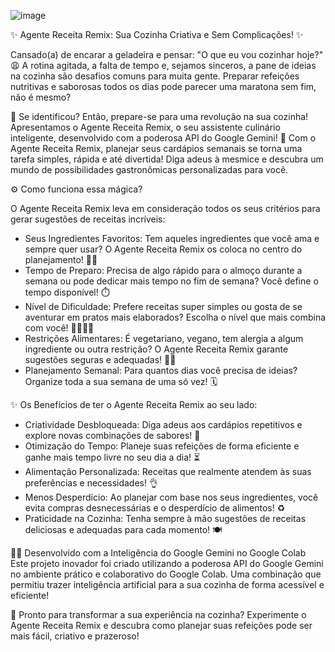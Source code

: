 ![image](https://github.com/user-attachments/assets/c3ce6608-49d7-4735-8793-8030ce8c4522)

  ✨ Agente Receita Remix: Sua Cozinha Criativa e Sem Complicações! ✨

   Cansado(a) de encarar a geladeira e pensar: "O que eu vou cozinhar hoje?" 😩
A rotina agitada, a falta de tempo e, sejamos sinceros, a pane de ideias na cozinha são desafios comuns para muita gente. Preparar refeições nutritivas e saborosas todos os dias pode parecer uma maratona sem fim, não é mesmo?

   🤔 Se identificou? Então, prepare-se para uma revolução na sua cozinha!
Apresentamos o Agente Receita Remix, o seu assistente culinário inteligente, desenvolvido com a poderosa API do Google Gemini! 🚀 Com o Agente Receita Remix, planejar seus cardápios semanais se torna uma tarefa simples, rápida e até divertida! Diga adeus à mesmice e descubra um mundo de possibilidades gastronômicas personalizadas para você.

⚙️ Como funciona essa mágica?

O Agente Receita Remix leva em consideração todos os seus critérios para gerar sugestões de receitas incríveis:

- Seus Ingredientes Favoritos: Tem aqueles ingredientes que você ama e sempre quer usar? O Agente Receita Remix os coloca no centro do planejamento! 🍅🥦
- Tempo de Preparo: Precisa de algo rápido para o almoço durante a semana ou pode dedicar mais tempo no fim de semana? Você define o tempo disponível! ⏱️
- Nível de Dificuldade: Prefere receitas super simples ou gosta de se aventurar em pratos mais elaborados? Escolha o nível que mais combina com você! 👩‍🍳👨‍🍳
- Restrições Alimentares: É vegetariano, vegano, tem alergia a algum ingrediente ou outra restrição? O Agente Receita Remix garante sugestões seguras e adequadas! 🌱🚫
- Planejamento Semanal: Para quantos dias você precisa de ideias? Organize toda a sua semana de uma só vez! 🗓️

✨ Os Benefícios de ter o Agente Receita Remix ao seu lado:

- Criatividade Desbloqueada: Diga adeus aos cardápios repetitivos e explore novas combinações de sabores! 🤩
- Otimização do Tempo: Planeje suas refeições de forma eficiente e ganhe mais tempo livre no seu dia a dia! ⏳
- Alimentação Personalizada: Receitas que realmente atendem às suas preferências e necessidades! 👌
- Menos Desperdício: Ao planejar com base nos seus ingredientes, você evita compras desnecessárias e o desperdício de alimentos! ♻️
- Praticidade na Cozinha: Tenha sempre à mão sugestões de receitas deliciosas e adequadas para cada momento! 🍽️

👩‍💻 Desenvolvido com a Inteligência do Google Gemini no Google Colab
Este projeto inovador foi criado utilizando a poderosa API do Google Gemini no ambiente prático e colaborativo do Google Colab. Uma combinação que permitiu trazer inteligência artificial para a sua cozinha de forma acessível e eficiente!

🚀 Pronto para transformar a sua experiência na cozinha?
Experimente o Agente Receita Remix e descubra como planejar suas refeições pode ser mais fácil, criativo e prazeroso!
